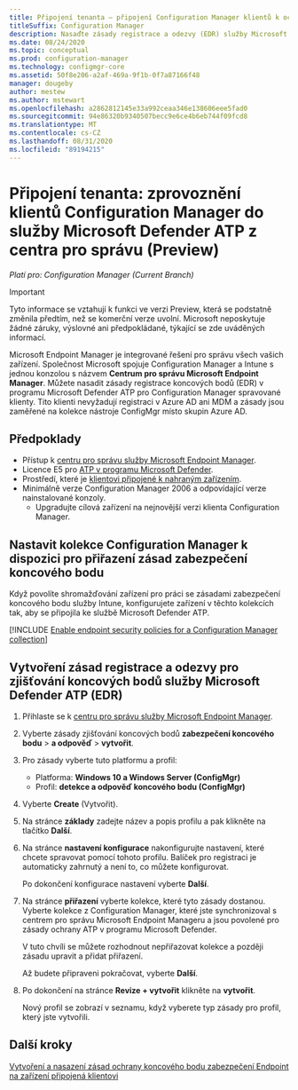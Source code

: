 ```yaml
---
title: Připojení tenanta – připojení Configuration Manager klientů k ochraně ATP v programu Microsoft Defender z centra pro správu Microsoft Endpoint Manageru (Preview)
titleSuffix: Configuration Manager
description: Nasaďte zásady registrace a odezvy (EDR) služby Microsoft Defender ATP pro Configuration Manager spravovaných klientů z centra pro správu.
ms.date: 08/24/2020
ms.topic: conceptual
ms.prod: configuration-manager
ms.technology: configmgr-core
ms.assetid: 50f8e206-a2af-469a-9f1b-0f7a87166f48
manager: dougeby
author: mestew
ms.author: mstewart
ms.openlocfilehash: a2862812145e33a992ceaa346e138606eee5fad0
ms.sourcegitcommit: 94e86320b9340507becc9e6ce4b6eb744f09fcd8
ms.translationtype: MT
ms.contentlocale: cs-CZ
ms.lasthandoff: 08/31/2020
ms.locfileid: "89194215"
---
```

# <a name="tenant-attach-onboard-configuration-manager-clients-to-microsoft-defender-atp-from-the-admin-center-preview"></a><a name="bkmk_atp"></a> Připojení tenanta: zprovoznění klientů Configuration Manager do služby Microsoft Defender ATP z centra pro správu (Preview)
<!--5691658-->
*Platí pro: Configuration Manager (Current Branch)*

> [!Important]
> Tyto informace se vztahují k funkci ve verzi Preview, která se podstatně změnila předtím, než se komerční verze uvolní. Microsoft neposkytuje žádné záruky, výslovné ani předpokládané, týkající se zde uváděných informací.

Microsoft Endpoint Manager je integrované řešení pro správu všech vašich zařízení. Společnost Microsoft spojuje Configuration Manager a Intune s jednou konzolou s názvem **Centrum pro správu Microsoft Endpoint Manager**. Můžete nasadit zásady registrace koncových bodů (EDR) v programu Microsoft Defender ATP pro Configuration Manager spravované klienty. Tito klienti nevyžadují registraci v Azure AD ani MDM a zásady jsou zaměřené na kolekce nástroje ConfigMgr místo skupin Azure AD.

## <a name="prerequisites"></a>Předpoklady

- Přístup k [centru pro správu služby Microsoft Endpoint Manager](https://endpoint.microsoft.com/).
- Licence E5 pro [ATP v programu Microsoft Defender](/windows/security/threat-protection/microsoft-defender-atp/minimum-requirements#licensing-requirements).
- Prostředí, které je [klientovi připojené k nahraným zařízením](device-sync-actions.md).
- Minimálně verze Configuration Manager 2006 a odpovídající verze nainstalované konzoly.
   - Upgradujte cílová zařízení na nejnovější verzi klienta Configuration Manager.

## <a name="make-configuration-manager-collections-available-to-assign-endpoint-security-policies"></a><a name="bkmk_collections"></a> Nastavit kolekce Configuration Manager k dispozici pro přiřazení zásad zabezpečení koncového bodu

Když povolíte shromažďování zařízení pro práci se zásadami zabezpečení koncového bodu služby Intune, konfigurujete zařízení v těchto kolekcích tak, aby se připojila ke službě Microsoft Defender ATP.

[!INCLUDE [Enable endpoint security policies for a Configuration Manager collection](../../intune/protect/includes/make-configmgr-collection-available-edr.md)]

## <a name="create-microsoft-defender-atp-endpoint-detection-and-response-edr-onboarding-policies"></a><a name="bkmk_onboard"></a> Vytvoření zásad registrace a odezvy pro zjišťování koncových bodů služby Microsoft Defender ATP (EDR)

1. Přihlaste se k [centru pro správu služby Microsoft Endpoint Manager](https://endpoint.microsoft.com).

1. Vyberte zásady zjišťování koncových bodů **zabezpečení koncového bodu**  >  **a odpověď**  >  **vytvořit**.

1. Pro zásady vyberte tuto platformu a profil:

   - Platforma: **Windows 10 a Windows Server (ConfigMgr)**
   - Profil: **detekce a odpověď koncového bodu (ConfigMgr)**

1. Vyberte **Create** (Vytvořit).

1. Na stránce **základy** zadejte název a popis profilu a pak klikněte na tlačítko **Další**.

1. Na stránce **nastavení konfigurace** nakonfigurujte nastavení, které chcete spravovat pomocí tohoto profilu. Balíček pro registraci je automaticky zahrnutý a není to, co můžete konfigurovat.

   Po dokončení konfigurace nastavení vyberte **Další**.

1. Na stránce **přiřazení** vyberte kolekce, které tyto zásady dostanou. Vyberte kolekce z Configuration Manager, které jste synchronizoval s centrem pro správu Microsoft Endpoint Manageru a jsou povolené pro zásady ochrany ATP v programu Microsoft Defender.

   V tuto chvíli se můžete rozhodnout nepřiřazovat kolekce a později zásadu upravit a přidat přiřazení.

   Až budete připraveni pokračovat, vyberte **Další**.

1. Po dokončení na stránce **Revize + vytvořit** klikněte na **vytvořit**.

   Nový profil se zobrazí v seznamu, když vyberete typ zásady pro profil, který jste vytvořili.

## <a name="next-steps"></a>Další kroky

[Vytvoření a nasazení zásad ochrany koncového bodu zabezpečení Endpoint na zařízení připojená klientovi](deploy-antivirus-policy.md)